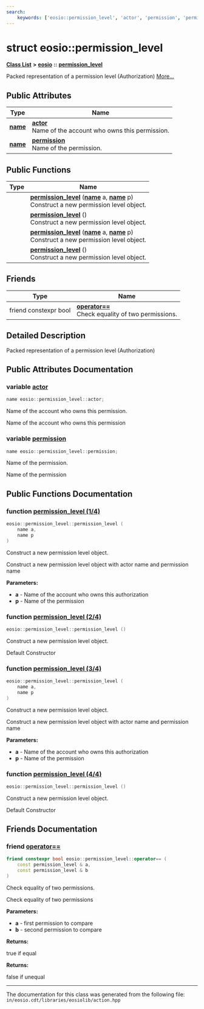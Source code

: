 ```yaml
---
search:
    keywords: ['eosio::permission_level', 'actor', 'permission', 'permission_level', 'permission_level', 'permission_level', 'permission_level', 'operator==']
---
```


# struct eosio::permission\_level

[**Class List**](annotated.md) **>** [**eosio**](namespaceeosio.md) **::** [**permission\_level**](structeosio_1_1permission__level.md)


Packed representation of a permission level (Authorization) [More...](#detailed-description)
## Public Attributes

|Type|Name|
|-----|-----|
|**[name](structeosio_1_1name.md)**|[**actor**](group__action_gab5d07611f5ba5e7b5dff9e749c5696e0.md#gab5d07611f5ba5e7b5dff9e749c5696e0)<br>Name of the account who owns this permission. |
|**[name](structeosio_1_1name.md)**|[**permission**](group__action_gaf30baa92f0b3d6b611967c0dfb7555a7.md#gaf30baa92f0b3d6b611967c0dfb7555a7)<br>Name of the permission. |


## Public Functions

|Type|Name|
|-----|-----|
||[**permission\_level**](group__action_ga5b23258308433be05a03ab4e2fce9b36.md#ga5b23258308433be05a03ab4e2fce9b36) (**[name](structeosio_1_1name.md)** a, **[name](structeosio_1_1name.md)** p) <br>Construct a new permission level object. |
||[**permission\_level**](group__action_ga80e38737c6e727a27e9ff7a195f74d5d.md#ga80e38737c6e727a27e9ff7a195f74d5d) () <br>Construct a new permission level object. |
||[**permission\_level**](structeosio_1_1permission__level_a5b23258308433be05a03ab4e2fce9b36.md#1a5b23258308433be05a03ab4e2fce9b36) (**[name](structeosio_1_1name.md)** a, **[name](structeosio_1_1name.md)** p) <br>Construct a new permission level object. |
||[**permission\_level**](structeosio_1_1permission__level_a80e38737c6e727a27e9ff7a195f74d5d.md#1a80e38737c6e727a27e9ff7a195f74d5d) () <br>Construct a new permission level object. |


## Friends

|Type|Name|
|-----|-----|
|friend constexpr bool|[**operator==**](structeosio_1_1permission__level_a40e360b0bfdb5aa413812d5cb171ff51.md#1a40e360b0bfdb5aa413812d5cb171ff51)<br>Check equality of two permissions. |


## Detailed Description

Packed representation of a permission level (Authorization) 
## Public Attributes Documentation

### variable <a id="gab5d07611f5ba5e7b5dff9e749c5696e0" href="#gab5d07611f5ba5e7b5dff9e749c5696e0">actor</a>

```cpp
name eosio::permission_level::actor;
```

Name of the account who owns this permission. 

Name of the account who owns this permission 

### variable <a id="gaf30baa92f0b3d6b611967c0dfb7555a7" href="#gaf30baa92f0b3d6b611967c0dfb7555a7">permission</a>

```cpp
name eosio::permission_level::permission;
```

Name of the permission. 

Name of the permission 

## Public Functions Documentation

### function <a id="ga5b23258308433be05a03ab4e2fce9b36" href="#ga5b23258308433be05a03ab4e2fce9b36">permission\_level (1/4)</a>

```cpp
eosio::permission_level::permission_level (
    name a,
    name p
)
```

Construct a new permission level object. 

Construct a new permission level object with actor name and permission name


**Parameters:**


* **a** - Name of the account who owns this authorization 
* **p** - Name of the permission 



### function <a id="ga80e38737c6e727a27e9ff7a195f74d5d" href="#ga80e38737c6e727a27e9ff7a195f74d5d">permission\_level (2/4)</a>

```cpp
eosio::permission_level::permission_level ()
```

Construct a new permission level object. 

Default Constructor 

### function <a id="1a5b23258308433be05a03ab4e2fce9b36" href="#1a5b23258308433be05a03ab4e2fce9b36">permission\_level (3/4)</a>

```cpp
eosio::permission_level::permission_level (
    name a,
    name p
)
```

Construct a new permission level object. 

Construct a new permission level object with actor name and permission name


**Parameters:**


* **a** - Name of the account who owns this authorization 
* **p** - Name of the permission 



### function <a id="1a80e38737c6e727a27e9ff7a195f74d5d" href="#1a80e38737c6e727a27e9ff7a195f74d5d">permission\_level (4/4)</a>

```cpp
eosio::permission_level::permission_level ()
```

Construct a new permission level object. 

Default Constructor 

## Friends Documentation

### friend <a id="1a40e360b0bfdb5aa413812d5cb171ff51" href="#1a40e360b0bfdb5aa413812d5cb171ff51">operator==</a>

```cpp
friend constexpr bool eosio::permission_level::operator== (
    const permission_level & a,
    const permission_level & b
)
```

Check equality of two permissions. 

Check equality of two permissions


**Parameters:**


* **a** - first permission to compare 
* **b** - second permission to compare 



**Returns:**

true if equal 




**Returns:**

false if unequal 






----------------------------------------
The documentation for this class was generated from the following file: `in/eosio.cdt/libraries/eosiolib/action.hpp`
